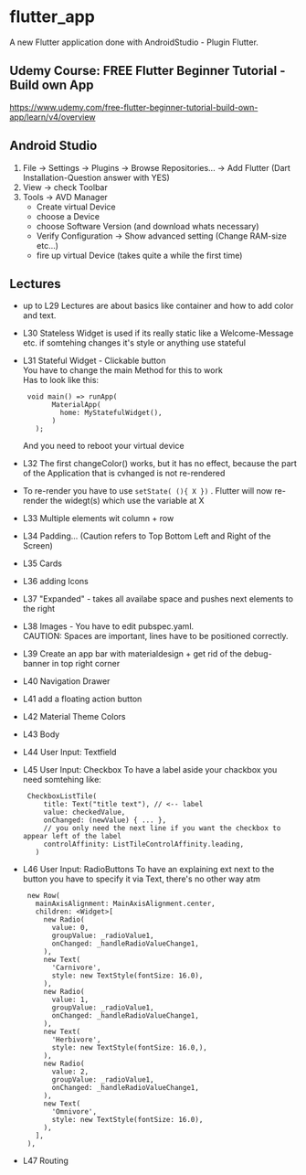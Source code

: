 # flutter_app

A new Flutter application done with AndroidStudio - Plugin Flutter.

## Udemy Course: FREE Flutter Beginner Tutorial - Build own App

https://www.udemy.com/free-flutter-beginner-tutorial-build-own-app/learn/v4/overview

## Android Studio
1. File -> Settings -> Plugins -> Browse Repositories... -> Add Flutter (Dart Installation-Question answer with YES)
2. View -> check Toolbar
3. Tools -> AVD Manager
    * Create virtual Device
    * choose a Device
    * choose Software Version (and download whats necessary)
    * Verify Configuration -> Show advanced setting (Change RAM-size etc...)
    * fire up virtual Device (takes quite a while the first time)

## Lectures
 * up to L29 Lectures  are about basics like container and how to add color and text.
 * L30 Stateless Widget is used if its really static like a Welcome-Message etc. if somtehing changes it's style or anything use stateful
 * L31 Stateful Widget - Clickable button<br>
   You have to change the main Method for this to work<br>
   Has to look like this:<br>
        
              
        void main() => runApp(
              MaterialApp(
                home: MyStatefulWidget(),
              )
          );
          
   And you need to reboot your virtual device
 * L32 The first changeColor() works, but it has no effect, because the part of the Application that is cvhanged is not re-rendered
 * To re-render you have to use `setState( (){ X })` . Flutter will now re-render the widegt(s) which use the variable at X
 * L33 Multiple elements wit column + row
 * L34 Padding... (Caution refers to Top Bottom Left and Right of the Screen)
 * L35 Cards
 * L36 adding Icons
 * L37 "Expanded" - takes all availabe space and pushes next elements to the right
 * L38 Images - You have to edit pubspec.yaml.<br> CAUTION: Spaces are important, lines have to be positioned correctly.
 * L39 Create an app bar with materialdesign + get rid of the debug-banner in top right corner
 * L40 Navigation Drawer
 * L41 add a floating action button
 * L42 Material Theme Colors
 * L43 Body
 * L44 User Input: Textfield
 * L45 User Input: Checkbox
        To have a label aside your chackbox you need somtehing like:
        
        CheckboxListTile(
            title: Text("title text"), // <-- label
            value: checkedValue,
            onChanged: (newValue) { ... },
            // you only need the next line if you want the checkbox to appear left of the label 
            controlAffinity: ListTileControlAffinity.leading,  
          )
          
 * L46 User Input: RadioButtons
        To have an explaining ext next to the button you have to specify it via Text, there's no other way atm
        
        new Row(
          mainAxisAlignment: MainAxisAlignment.center,
          children: <Widget>[
            new Radio(
              value: 0,
              groupValue: _radioValue1,
              onChanged: _handleRadioValueChange1,
            ),
            new Text(
              'Carnivore',
              style: new TextStyle(fontSize: 16.0),
            ),
            new Radio(
              value: 1,
              groupValue: _radioValue1,
              onChanged: _handleRadioValueChange1,
            ),
            new Text(
              'Herbivore',
              style: new TextStyle(fontSize: 16.0,),
            ),
            new Radio(
              value: 2,
              groupValue: _radioValue1,
              onChanged: _handleRadioValueChange1,
            ),
            new Text(
              'Omnivore',
              style: new TextStyle(fontSize: 16.0),
            ),
          ],
        ),
                            
 * L47 Routing
 
